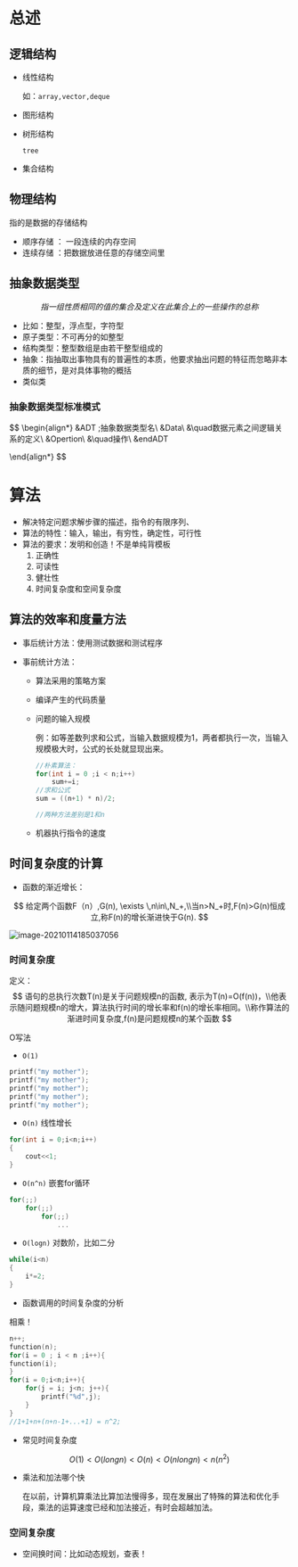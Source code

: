 # 总述

## 逻辑结构

- 线性结构

  如：``array,vector,deque``

- 图形结构

- 树形结构

  ``tree``

- 集合结构

## 物理结构

指的是数据的存储结构

- 顺序存储 ： 一段连续的内存空间
- 连续存储 ：把数据放进任意的存储空间里

## 抽象数据类型

$$
指一组性质相同的值的集合及定义在此集合上的一些操作的总称
$$

- 比如：整型，浮点型，字符型
- 原子类型：不可再分的如整型
- 结构类型：整型数组是由若干整型组成的
- 抽象：指抽取出事物具有的普遍性的本质，他要求抽出问题的特征而忽略非本质的细节，是对具体事物的概括 
- 类似类

### 抽象数据类型标准模式

$$
\begin{align*}
&ADT \;抽象数据类型名\\
&Data\\
&\quad数据元素之间逻辑关系的定义\\
&Opertion\\
&\quad操作\\
&endADT

\end{align*}
$$



# 算法

- 解决特定问题求解步骤的描述，指令的有限序列、
- 算法的特性：输入，输出，有穷性，确定性，可行性
- 算法的要求：发明和创造！不是单纯背模板
  1. 正确性
  2. 可读性
  3. 健壮性
  4. 时间复杂度和空间复杂度

## 算法的效率和度量方法

- 事后统计方法：使用测试数据和测试程序

- 事前统计方法：

  - 算法采用的策略方案

  - 编译产生的代码质量

  - 问题的输入规模

    例：如等差数列求和公式，当输入数据规模为1，两者都执行一次，当输入规模极大时，公式的长处就显现出来。

    ```c++
    //朴素算法：
    for(int i = 0 ;i < n;i++)
        sum+=i;
    //求和公式
    sum = ((n+1) * n)/2;
    
    //两种方法差别是1和n
    ```

  - 机器执行指令的速度

## 时间复杂度的计算

- 函数的渐近增长：

$$
给定两个函数F（n）,G(n), \exists \,n\in\,N_+,\\当n>N_+时,F(n)>G(n)恒成立,称F(n)的增长渐进快于G(n).
$$

![image-20210114185037056](E:\C-NoteBook\数据结构\assets\image-20210114185037056.png)

### 时间复杂度

定义：
$$
语句的总执行次数T(n)是关于问题规模n的函数,
表示为T(n)=O(f(n))，\\他表示随问题规模n的增大，算法执行时间的增长率和f(n)的增长率相同。\\称作算法的渐进时间复杂度,f(n)是问题规模n的某个函数
$$

O写法

- ``O(1)``

```c
printf("my mother");
printf("my mother");
printf("my mother");
printf("my mother");
printf("my mother");
```

- ``O(n)`` 线性增长

```c++
for(int i = 0;i<n;i++)
{
    cout<<1;
}
```

- ``O(n^n)`` 嵌套for循环

```c++
for(;;)
    for(;;)
        for(;;)
            ...
```

- ``O(logn)`` 对数阶，比如二分

```c++
while(i<n)
{
    i*=2;
}
```

- 函数调用的时间复杂度的分析

相乘！

```c++
n++;
function(n);
for(i = 0 ; i < n ;i++){
function(i);
}
for(i = 0;i<n;i++){
    for(j = i; j<n; j++){
        printf("%d",j);
    }
}
//1+1+n+(n+n-1+...+1) = n^2;
```

- 常见时间复杂度

$$
O(1)<O(longn)<O(n)<O(nlongn)<n(n^2)
$$

- 乘法和加法哪个快

  在以前，计算机算乘法比算加法慢得多，现在发展出了特殊的算法和优化手段，乘法的运算速度已经和加法接近，有时会超越加法。

### 空间复杂度

- 空间换时间：比如动态规划，查表！



#





